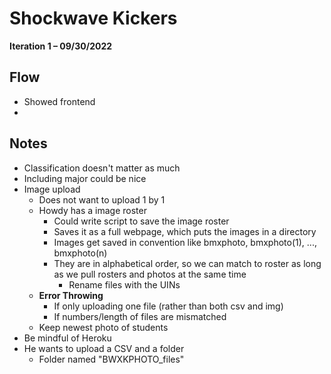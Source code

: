 # Shockwave Kickers
**Iteration 1 – 09/30/2022**

## Flow
- Showed frontend
- 


## Notes
- Classification doesn't matter as much
- Including major could be nice
- Image upload
    - Does not want to upload 1 by 1
    - Howdy has a image roster
        - Could write script to save the image roster
        - Saves it as a full webpage, which puts the images in a directory
        - Images get saved in convention like bmxphoto, bmxphoto(1), ..., bmxphoto(n)
        - They are in alphabetical order, so we can match to roster as long as we pull rosters and photos at the same time
            - Rename files with the UINs
    - <b>Error Throwing</b>
        - If only uploading one file (rather than both csv and img)
        - If numbers/length of files are mismatched
    - Keep newest photo of students
- Be mindful of Heroku 
- He wants to upload a CSV and a folder
    - Folder named "BWXKPHOTO_files"